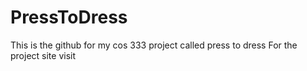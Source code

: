 # PressToDress
This is the github for my cos 333 project called press to dress
For the project site visit 
